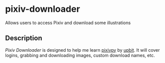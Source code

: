 # pixiv-downloader
Allows users to access Pixiv and download some illustrations
## Description 
_Pixiv Downloader_ is designed to help me learn [pixivpy](https://github.com/upbit/pixivpy) by [upbit](https://github.com/upbit).
It will cover logins, grabbing and downloading images, custom download names, etc. 